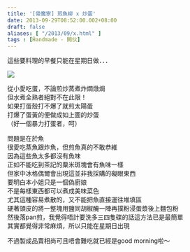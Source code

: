 ```yaml
---
title: '[骨魔寧] 煎魚柳 x 炒蛋'
date: 2013-09-29T08:52:00.002+08:00
draft: false
aliases: [ "/2013/09/x.html" ]
tags : [Ḧandmade - 開伙]
---
```


這些要料理的早餐只能在星期日做．．．  

![](/images/fishnegg.jpg)

從小愛吃蛋，不論煎炒蒸煮炸燜燉焗  
但水煮全熟者絕對不在此限！  
如果打蛋殼打不爆了就煎太陽蛋  
打爆了蛋黃的便做成如上圖的炒蛋  
（好一個暴力打蛋者，呵）  
  
問題是在於魚  
很愛吃蒸魚跟炸魚，但煎魚真的不敢恭維  
因為這些魚太多都沒有魚味  
正如不能吃到茶記的粟米斑塊會有魚味一樣  
但家中冰格偶爾會出現這並非我採購的礙眼東西  
要明白本小姐只是一個偽廚娘  
不是每樣東西都可以煮成美味菜色  
尤其這種容易煮散的，又不能把魚直接運往堆填區  
硬著頭皮的將一整塊用鹽同胡椒醃一陣再撲粉浸蛋漿後上麵包粉  
然後落pan煎，我覺得唔計要洗多三四隻碟的話這方法已是最簡單  
其實都覺得非常麻煩，所以只能在星期日出現  
  
  
  
不過製成品賣相尚可且唔會難吃就已經是good morning啦～
